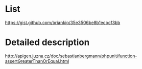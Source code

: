 # List
https://gist.github.com/briankip/35e3506be8b1ecbcf3bb

# Detailed description
http://apigen.juzna.cz/doc/sebastianbergmann/phpunit/function-assertGreaterThanOrEqual.html